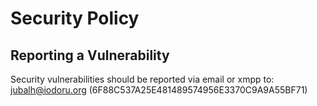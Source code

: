 # Security Policy

## Reporting a Vulnerability

Security vulnerabilities should be reported via email or xmpp to:
<jubalh@iodoru.org> (6F88C537A25E481489574956E3370C9A9A55BF71)
